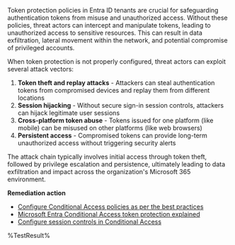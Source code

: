 Token protection policies in Entra ID tenants are crucial for safeguarding authentication tokens from misuse and unauthorized access. Without these policies, threat actors can intercept and manipulate tokens, leading to unauthorized access to sensitive resources. This can result in data exfiltration, lateral movement within the network, and potential compromise of privileged accounts.

When token protection is not properly configured, threat actors can exploit several attack vectors:

1. **Token theft and replay attacks** - Attackers can steal authentication tokens from compromised devices and replay them from different locations
2. **Session hijacking** - Without secure sign-in session controls, attackers can hijack legitimate user sessions
3. **Cross-platform token abuse** - Tokens issued for one platform (like mobile) can be misused on other platforms (like web browsers)
4. **Persistent access** - Compromised tokens can provide long-term unauthorized access without triggering security alerts

The attack chain typically involves initial access through token theft, followed by privilege escalation and persistence, ultimately leading to data exfiltration and impact across the organization's Microsoft 365 environment.

**Remediation action**
- [Configure Conditional Access policies as per the best practices](https://learn.microsoft.com/en-us/entra/identity/conditional-access/concept-token-protection#create-a-conditional-access-policy)
- [Microsoft Entra Conditional Access token protection explained](https://learn.microsoft.com/en-us/entra/identity/conditional-access/concept-token-protection)
- [Configure session controls in Conditional Access](https://learn.microsoft.com/en-us/entra/identity/conditional-access/concept-conditional-access-session)

<!--- Results --->
%TestResult%
